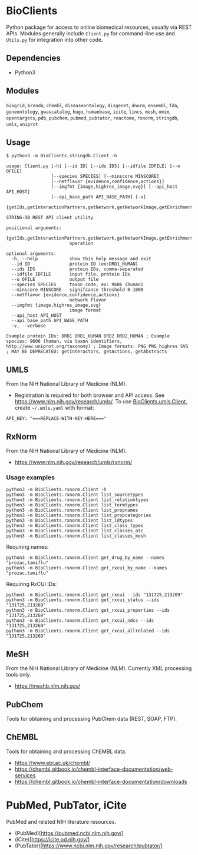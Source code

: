 # BioClients

Python package for access to online biomedical resources,
usually via REST APIs. Modules generally include
`Client.py` for command-line use and `Utils.py` for
integration into other code.

## Dependencies

* Python3

## Modules

`biogrid`, `brenda`, `chembl`, `diseaseontology`, `disgenet`, `dnorm`, `ensembl`, `fda`, `geneontology`, `gwascatalog`, `hugo`, `humanbase`, `icite`, `lincs`, `mesh`, `omim`, `opentargets`, `pdb`, `pubchem`, `pubmed`, `pubtator`, `reactome`, `rxnorm`, `stringdb`, `umls`, `uniprot`

## Usage

```
$ python3 -m BioClients.stringdb.Client -h

usage: Client.py [-h] [--id ID] [--ids IDS] [--idfile IDFILE] [--o OFILE]
                 [--species SPECIES] [--minscore MINSCORE]
                 [--netflavor {evidence,confidence,actions}]
                 [--imgfmt {image,highres_image,svg}] [--api_host API_HOST]
                 [--api_base_path API_BASE_PATH] [-v]
                 {getIds,getInteractionPartners,getNetwork,getNetworkImage,getEnrichment,getPPIEnrichment,getInteractors,getActions,getAbstracts}

STRING-DB REST API client utility

positional arguments:
  {getIds,getInteractionPartners,getNetwork,getNetworkImage,getEnrichment,getPPIEnrichment,getInteractors,getActions,getAbstracts}
                        operation

optional arguments:
  -h, --help            show this help message and exit
  --id ID               protein ID (ex:DRD1_HUMAN)
  --ids IDS             protein IDs, comma-separated
  --idfile IDFILE       input file, protein IDs
  --o OFILE             output file
  --species SPECIES     taxon code, ex: 9606 (human)
  --minscore MINSCORE   signifcance threshold 0-1000
  --netflavor {evidence,confidence,actions}
                        network flavor
  --imgfmt {image,highres_image,svg}
                        image format
  --api_host API_HOST
  --api_base_path API_BASE_PATH
  -v, --verbose

Example protein IDs: DRD1 DRD1_HUMAN DRD2 DRD2_HUMAN ; Example species: 9606 (human, via taxon identifiers, http://www.uniprot.org/taxonomy) ; Image formats: PNG PNG_highres SVG ; MAY BE DEPRECATED: getInteractors, getActions, getAbstracts
```

##  UMLS

From the NIH National Library of Medicine (NLM).

* Registration is required for both browser and API access.  See
<https://www.nlm.nih.gov/research/umls/>. To use
[BioClients.umls.Client](BioClients/umls/Client.py), create `~/.umls.yaml` with
format:

```
API_KEY: "===REPLACE-WITH-KEY-HERE==="
```

##  RxNorm

From the NIH National Library of Medicine (NLM).

* <https://www.nlm.nih.gov/research/umls/rxnorm/>

### Usage examples

```
python3 -m BioClients.rxnorm.Client -h
python3 -m BioClients.rxnorm.Client list_sourcetypes
python3 -m BioClients.rxnorm.Client list_relationtypes
python3 -m BioClients.rxnorm.Client list_termtypes
python3 -m BioClients.rxnorm.Client list_propnames
python3 -m BioClients.rxnorm.Client list_propcategories
python3 -m BioClients.rxnorm.Client list_idtypes
python3 -m BioClients.rxnorm.Client list_class_types
python3 -m BioClients.rxnorm.Client list_classes_atc
python3 -m BioClients.rxnorm.Client list_classes_mesh
```

Requiring names:

```
python3 -m BioClients.rxnorm.Client get_drug_by_name --names "prozac,tamiflu"
python3 -m BioClients.rxnorm.Client get_rxcui_by_name --names "prozac,tamiflu"
```

Requiring RxCUI IDs:
```
python3 -m BioClients.rxnorm.Client get_rxcui --ids "131725,213269"
python3 -m BioClients.rxnorm.Client get_rxcui_status --ids "131725,213269"
python3 -m BioClients.rxnorm.Client get_rxcui_properties --ids "131725,213269"
python3 -m BioClients.rxnorm.Client get_rxcui_ndcs --ids "131725,213269"
python3 -m BioClients.rxnorm.Client get_rxcui_allrelated --ids "131725,213269"
```

##  MeSH

From the NIH National Library of Medicine (NLM).
Currently XML processing tools only.

* <https://meshb.nlm.nih.gov/>

## PubChem

Tools for obtaining and processing PubChem data (REST, SOAP, FTP).

## ChEMBL

Tools for obtaining and processing ChEMBL data.

* https://www.ebi.ac.uk/chembl/
* https://chembl.gitbook.io/chembl-interface-documentation/web-services
* https://chembl.gitbook.io/chembl-interface-documentation/downloads

# PubMed, PubTator, iCite

PubMed and related NIH literature resources.

* (PubMed)[https://pubmed.ncbi.nlm.nih.gov/]
* (iCite)[https://icite.od.nih.gov/]
* (PubTator)[https://www.ncbi.nlm.nih.gov/research/pubtator/]
